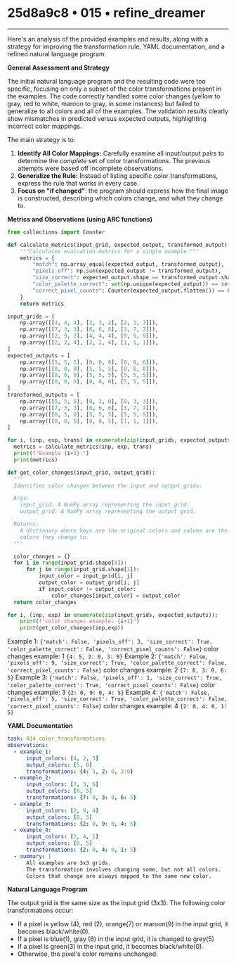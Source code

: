 # 25d8a9c8 • 015 • refine_dreamer

---
Here's an analysis of the provided examples and results, along with a strategy for improving the transformation rule, YAML documentation, and a refined natural language program.

**General Assessment and Strategy**

The initial natural language program and the resulting code were too specific, focusing on only a subset of the color transformations present in the examples. The code correctly handled some color changes (yellow to gray, red to white, maroon to gray, in some instances) but failed to generalize to all colors and all of the examples. The validation results clearly show mismatches in predicted versus expected outputs, highlighting incorrect color mappings.

The main strategy is to:

1.  **Identify All Color Mappings:** Carefully examine all input/output pairs to determine the *complete* set of color transformations. The previous attempts were based off incomplete observations.
2.  **Generalize the Rule:** Instead of listing specific color transformations, express the rule that works in every case.
3.  **Focus on "if changed"**: the program should express how the final image is constructed, describing which colors change, and what they change to.

**Metrics and Observations (using ARC functions)**

```python
from collections import Counter

def calculate_metrics(input_grid, expected_output, transformed_output):
    """Calculates evaluation metrics for a single example."""
    metrics = {
        "match": np.array_equal(expected_output, transformed_output),
        "pixels_off": np.sum(expected_output != transformed_output),
        "size_correct": expected_output.shape == transformed_output.shape,
        "color_palette_correct": set(np.unique(expected_output)) == set(np.unique(transformed_output)),
        "correct_pixel_counts": Counter(expected_output.flatten()) == Counter(transformed_output.flatten()),
    }
    return metrics

input_grids = [
    np.array([[4, 4, 4], [2, 3, 2], [2, 3, 3]]),
    np.array([[7, 3, 3], [6, 6, 6], [3, 7, 7]]),
    np.array([[2, 9, 2], [4, 4, 4], [9, 9, 9]]),
    np.array([[2, 2, 4], [2, 2, 4], [1, 1, 1]]),
]
expected_outputs = [
    np.array([[5, 5, 5], [0, 0, 0], [0, 0, 0]]),
    np.array([[0, 0, 0], [5, 5, 5], [0, 0, 0]]),
    np.array([[0, 0, 0], [5, 5, 5], [5, 5, 5]]),
    np.array([[0, 0, 0], [0, 0, 0], [5, 5, 5]]),
]
transformed_outputs = [
    np.array([[5, 5, 5], [0, 3, 0], [0, 3, 3]]),
    np.array([[7, 3, 3], [6, 6, 6], [3, 7, 7]]),
    np.array([[0, 5, 0], [5, 5, 5], [5, 5, 5]]),
    np.array([[0, 0, 5], [0, 0, 5], [1, 1, 1]]),
]

for i, (inp, exp, trans) in enumerate(zip(input_grids, expected_outputs, transformed_outputs)):
  metrics = calculate_metrics(inp, exp, trans)
  print(f"Example {i+1}:")
  print(metrics)

def get_color_changes(input_grid, output_grid):
  """
  Identifies color changes between the input and output grids.

  Args:
    input_grid: A NumPy array representing the input grid.
    output_grid: A NumPy array representing the output grid.

  Returns:
    A dictionary where keys are the original colors and values are the
    colors they change to.
  """

  color_changes = {}
  for i in range(input_grid.shape[0]):
      for j in range(input_grid.shape[1]):
          input_color = input_grid[i, j]
          output_color = output_grid[i, j]
          if input_color != output_color:
              color_changes[input_color] = output_color
  return color_changes

for i, (inp, exp) in enumerate(zip(input_grids, expected_outputs)):
    print(f"color changes example: {i+1}")
    print(get_color_changes(inp,exp))

```

Example 1:
`{'match': False, 'pixels_off': 3, 'size_correct': True, 'color_palette_correct': False, 'correct_pixel_counts': False}`
color changes example: 1
`{4: 5, 2: 0, 3: 0}`
Example 2:
`{'match': False, 'pixels_off': 9, 'size_correct': True, 'color_palette_correct': False, 'correct_pixel_counts': False}`
color changes example: 2
`{7: 0, 3: 0, 6: 5}`
Example 3:
`{'match': False, 'pixels_off': 1, 'size_correct': True, 'color_palette_correct': True, 'correct_pixel_counts': False}`
color changes example: 3
`{2: 0, 9: 0, 4: 5}`
Example 4:
`{'match': False, 'pixels_off': 5, 'size_correct': True, 'color_palette_correct': False, 'correct_pixel_counts': False}`
color changes example: 4
`{2: 0, 4: 0, 1: 5}`

**YAML Documentation**

```yaml
task: 014_color_transformations
observations:
  - example_1:
      input_colors: [4, 2, 3]
      output_colors: [5, 0]
      transformations: {4: 5, 2: 0, 3:0}
  - example_2:
      input_colors: [7, 3, 6]
      output_colors: [0, 5]
      transformations: {7: 0, 3: 0, 6: 5}
  - example_3:
      input_colors: [2, 9, 4]
      output_colors: [0, 5]
      transformations: {2: 0, 9: 0, 4: 5}
  - example_4:
      input_colors: [2, 4, 1]
      output_colors: [0, 5]
      transformations: {2: 0, 4: 0, 1: 5}
  - summary: |
      All examples are 3x3 grids.
      The transformation involves changing some, but not all colors.
      Colors that change are always mapped to the same new color.

```

**Natural Language Program**

The output grid is the same size as the input grid (3x3).  The following color transformations occur:

*   If a pixel is yellow (4), red (2), orange(7) or maroon(9) in the input grid, it becomes black/white(0).
*   If a pixel is blue(1), gray (6) in the input grid, it is changed to grey(5)
*   If a pixel is green(3) in the input grid, it becomes black/white(0).
*    Otherwise, the pixel's color remains unchanged.

